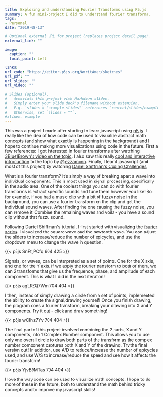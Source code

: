 ```yaml
---
title: Exploring and understanding Fourier Transforms using P5.js
summary: A fun mini-project I did to understand fourier transforms.
tags:
- Personal
date: "2019-08-13"

# Optional external URL for project (replaces project detail page).
external_link: ""

image:
  caption: ""
  focal_point: Left

links:
url_code: "https://editor.p5js.org/AmritAmar/sketches"
url_pdf: ""
url_slides: ""
url_video: ""

# Slides (optional).
#   Associate this project with Markdown slides.
#   Simply enter your slide deck's filename without extension.
#   E.g. `slides = "example-slides"` references `content/slides/example-slides.md`.
#   Otherwise, set `slides = ""`.
#slides: example
---
```

This was a project I made after starting to learn javascript using [p5.js](https://p5js.org/). I really like the idea of how code can be used to visualize abstract math concepts (and show what exactly is happening in the background) and I hope to continue making more visualizations using code in the future. First a few references: I got interested in fourier transforms after watching [3Blue1Brown's video on the topic](https://www.youtube.com/watch?v=spUNpyF58BY). I also saw this really [cool and interactive introduction](http://www.jezzamon.com/fourier/index.html) to the topic by [@jezzamonn](https://twitter.com/jezzamonn). Finally, I learnt javascript (and most of this project) by watching [Daniel Shiffman's Coding Challenges](https://www.youtube.com/channel/UCvjgXvBlbQiydffZU7m1_aw)!

What is a fourier transform? It's simply a way of breaking apart a wave into individual components. This is most used in signal processing, specifically in the audio area. One of the coolest things you can do with fourier transforms is extract specific sounds and tune them however you like! So for example, if you had a music clip with a bit of fuzzy noise in the background, you can use a fourier transform on the clip and get the individual sound waves. After finding the one causing the fuzzy noise, you can remove it. Combine the remaining waves and voila - you have a sound clip without that fuzzu sound.

Following Daniel Shiffman's tutorial, I first started with visualizing the [fourier series](https://en.wikipedia.org/wiki/Fourier_series). I visualized the square wave and the sawtooth wave. You can adjust the sliders to increase/reduce the number of epicycles, and use the dropdown menu to change the wave in question.

{{< p5js SnFt_PCfq 604 425 >}}

Signals, or waves, can be interpreted as a set of points. One for the X axis, and one for the Y axis. If we apply the fourier transform to both of them, we can 2 transforms that give us the frequence, phase, and amplitude of each component. This is what I did in the next iteration!

{{< p5js agLRZQ7Wm 704 404 >}}

I then, instead of simply drawing a circle from a set of points, implemented the ability to create the signal/drawing yourself! Once you finish drawing, the program does a fourier transform, breaking your drawing into X and Y components. Try it out - click and draw something!

{{< p5js wCIhlz7Yv 704 404 >}}

The final part of this project involved combining the 2 parts, X and Y components, into 1 Complex Number component. This allows you to use only one overall circle to draw both parts of the transform as the complex number component captures both X and Y of the drawing. Try the final version out! In addition, use A/D to reduce/increase the number of epicycles used, and use W/S to increase/reduce the speed and see how it affects the fourier transform!

{{< p5js YjvB9MTas 704 404 >}}

I love the way code can be used to visualize math concepts. I hope to do more of these in the future, both to understand the math behind tricky concepts and to improve my javascript skills!
